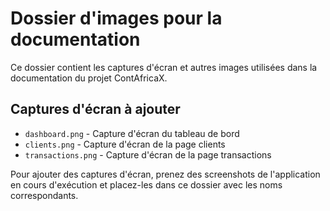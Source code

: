 # Dossier d'images pour la documentation

Ce dossier contient les captures d'écran et autres images utilisées dans la documentation du projet ContAfricaX.

## Captures d'écran à ajouter

- `dashboard.png` - Capture d'écran du tableau de bord
- `clients.png` - Capture d'écran de la page clients
- `transactions.png` - Capture d'écran de la page transactions

Pour ajouter des captures d'écran, prenez des screenshots de l'application en cours d'exécution et placez-les dans ce dossier avec les noms correspondants.
